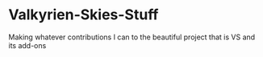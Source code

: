 # Valkyrien-Skies-Stuff

Making whatever contributions I can to the beautiful project that is VS and its add-ons
